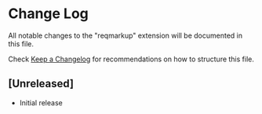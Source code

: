 # Change Log

All notable changes to the "reqmarkup" extension will be documented in this file.

Check [Keep a Changelog](http://keepachangelog.com/) for recommendations on how to structure this file.

## [Unreleased]

- Initial release